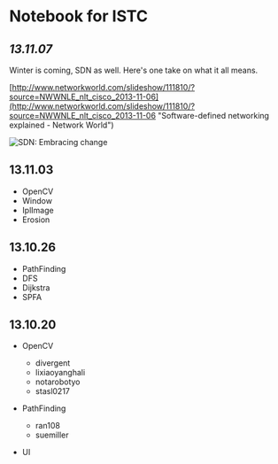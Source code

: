 Notebook for ISTC
=================

*13.11.07*
----------
Winter is coming, SDN as well. Here's one take on what it all means.

[http://www.networkworld.com/slideshow/111810/?source=NWWNLE_nlt_cisco_2013-11-06](http://www.networkworld.com/slideshow/111810/?source=NWWNLE_nlt_cisco_2013-11-06 "Software-defined networking explained - Network World")

![SDN: Embracing change](http://d1piko3ylsjhpd.cloudfront.net/uploads/roboto/slide/image/59727/slide_image_01_IWss_SDN_Lede_B.jpg)

13.11.03
--------
* OpenCV
 * Window
 * IplImage
 * Erosion

13.10.26
--------
* PathFinding
 * DFS
 * Dijkstra
 * SPFA

13.10.20
--------

* OpenCV
  * divergent
  * lixiaoyanghali
  * notarobotyo
  * stasl0217

* PathFinding
  * ran108
  * suemiller

* UI
